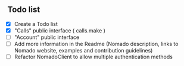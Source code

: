 ##  Todo list

-   [x] Create a Todo list  
-   [x] "Calls" public interface ( calls.make )
-   [ ] "Account" public interface  
-   [ ] Add more information in the Readme (Nomado description, links to Nomado website, examples and contribution guidelines)
-   [ ] Refactor NomadoClient to allow multiple authentication methods